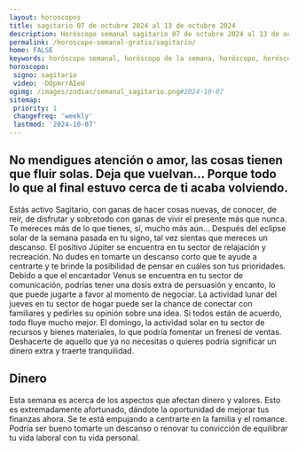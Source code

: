 ```yaml
---
layout: horoscopos
title: sagitario 07 de octubre 2024 al 13 de octubre 2024 
description: Horóscopo semanal sagitario 07 de octubre 2024 al 13 de octubre 2024. No mendigues atención o amor, las cosas tienen que fluir solas. Deja que vuelvan… Porque todo lo que al final estuvo cerca de ti acaba volviendo.
permalink: /horoscopo-semanal-gratis/sagitario/
home: FALSE
keywords: horóscopo semanal, horóscopo de la semana, horóscopo, horóscopo gratis,horóscopos, horóscopo esperanza gracia, horoscopos sagitario la semana, horóscopos gratis, Tarot, Astrologia, Zodíaco, sagitario, horoscopo gratis, semanal
horoscopo:
 signo: sagitario
 video: -DQpmrrAIeU
ogimg: /images/zodiac/semanal_sagitario.png#2024-10-07
sitemap:
 priority: 1
 changefreq: 'weekly'
 lastmod: '2024-10-07'
---
```




## No mendigues atención o amor, las cosas tienen que fluir solas. Deja que vuelvan… Porque todo lo que al final estuvo cerca de ti acaba volviendo.

Estás activo Sagitario, con ganas de hacer cosas nuevas, de conocer, de reír, de disfrutar y sobretodo con ganas de vivir el presente más que nunca. Te mereces más de lo que tienes, sí, mucho más aún…
Después del eclipse solar de la semana pasada en tu signo, tal vez sientas que mereces un descanso. El positivo Júpiter se encuentra en tu sector de relajación y recreación. No dudes en tomarte un descanso corto que te ayude a centrarte y te brinde la posibilidad de pensar en cuáles son tus prioridades. Debido a que el encantador Venus se encuentra en tu sector de comunicación, podrías tener una dosis extra de persuasión y encanto, lo que puede jugarte a favor al momento de negociar. 
La actividad lunar del jueves en tu sector de hogar puede ser la chance de conectar con familiares y pedirles su opinión sobre una idea. Si todos están de acuerdo, todo fluye mucho mejor. El domingo, la actividad solar en tu sector de recursos y bienes materiales, lo que podría fomentar un frenesí de ventas. Deshacerte de aquello que ya no necesitas o quieres podría significar un dinero extra y traerte tranquilidad.

## Dinero

Esta semana es acerca de los aspectos que afectan dinero y valores. Esto es extremadamente afortunado, dándote la oportunidad de mejorar tus finanzas ahora. Se te está empujando a centrarte en la familia y el romance. Podría ser bueno tomarte un descanso o renovar tu convicción de equilibrar tu vida laboral con tu vida personal.